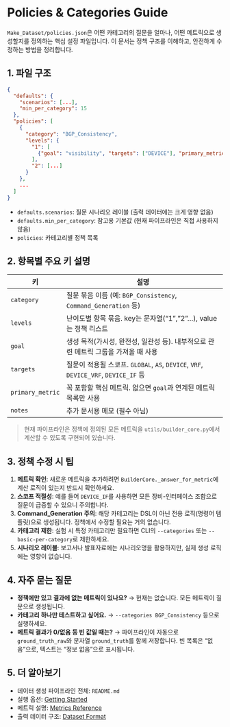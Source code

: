 # Policies & Categories Guide

`Make_Dataset/policies.json`은 어떤 카테고리의 질문을 얼마나, 어떤 메트릭으로 생성할지를 정의하는 핵심 설정 파일입니다. 이 문서는 정책 구조를 이해하고, 안전하게 수정하는 방법을 정리합니다.

## 1. 파일 구조
```json
{
  "defaults": {
    "scenarios": [...],
    "min_per_category": 15
  },
  "policies": [
    {
      "category": "BGP_Consistency",
      "levels": {
        "1": [
          {"goal": "visibility", "targets": ["DEVICE"], "primary_metric": "neighbor_list_ibgp"}
        ],
        "2": [...]
      }
    },
    ...
  ]
}
```
- `defaults.scenarios`: 질문 시나리오 레이블 (출력 데이터에는 크게 영향 없음)
- `defaults.min_per_category`: 참고용 기본값 (현재 파이프라인은 직접 사용하지 않음)
- `policies`: 카테고리별 정책 목록

## 2. 항목별 주요 키 설명
| 키 | 설명 |
| --- | --- |
| `category` | 질문 묶음 이름 (예: `BGP_Consistency`, `Command_Generation` 등)
| `levels` | 난이도별 항목 묶음. key는 문자열(“1”,”2”…), value는 정책 리스트 |
| `goal` | 생성 목적(가시성, 완전성, 일관성 등). 내부적으로 관련 메트릭 그룹을 가져올 때 사용 |
| `targets` | 질문이 적용될 스코프. `GLOBAL`, `AS`, `DEVICE`, `VRF`, `DEVICE_VRF`, `DEVICE_IF` 등 |
| `primary_metric` | 꼭 포함할 핵심 메트릭. 없으면 `goal`과 연계된 메트릭 목록만 사용 |
| `notes` | 추가 문서용 메모 (필수 아님) |

> 현재 파이프라인은 정책에 정의된 모든 메트릭을 `utils/builder_core.py`에서 계산할 수 있도록 구현되어 있습니다.

## 3. 정책 수정 시 팁
1. **메트릭 확인**: 새로운 메트릭을 추가하려면 `BuilderCore._answer_for_metric`에 계산 로직이 있는지 반드시 확인하세요.
2. **스코프 적절성**: 예를 들어 `DEVICE_IF`를 사용하면 모든 장비-인터페이스 조합으로 질문이 급증할 수 있으니 주의합니다.
3. **Command_Generation 주의**: 해당 카테고리는 DSL이 아닌 전용 로직(명령어 템플릿)으로 생성됩니다. 정책에서 수정할 필요는 거의 없습니다.
4. **카테고리 제한**: 실험 시 특정 카테고리만 필요하면 CLI의 `--categories` 또는 `--basic-per-category`로 제한하세요.
5. **시나리오 레이블**: 보고서나 발표자료에는 시나리오명을 활용하지만, 실제 생성 로직에는 영향이 없습니다.

## 4. 자주 묻는 질문
- **정책에만 있고 결과에 없는 메트릭이 있나요?** → 현재는 없습니다. 모든 메트릭이 질문으로 생성됩니다.
- **카테고리 하나만 테스트하고 싶어요.** → `--categories BGP_Consistency` 등으로 실행하세요.
- **메트릭 결과가 0/없음 등 빈 값일 때는?** → 파이프라인이 자동으로 `ground_truth_raw`와 문자열 `ground_truth`를 함께 저장합니다. 빈 목록은 “없음”으로, 텍스트는 “정보 없음”으로 표시됩니다.

## 5. 더 알아보기
- 데이터 생성 파이프라인 전체: `README.md`
- 실행 옵션: [Getting Started](Getting_Started.md)
- 메트릭 설명: [Metrics Reference](Metrics.md)
- 출력 데이터 구조: [Dataset Format](Dataset_Format.md)
